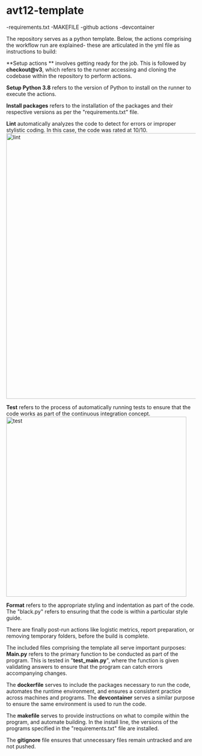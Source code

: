 # avt12-template

-requirements.txt
-MAKEFILE
-github actions
-devcontainer



The repository serves as a python template. Below, the actions comprising the workflow run are explained- these are articulated in the yml file as instructions to build:

**Setup actions ** involves getting ready for the job. This is followed by **checkout@v3**, which refers to the runner accessing and cloning the codebase within the repository to perform actions. 

**Setup Python 3.8** refers to the version of Python to install on the runner to execute the actions.

**Install packages** refers to the installation of the packages and their respective versions as per the "requirements.txt" file. 

**Lint** automatically analyzes the code to detect for errors or improper stylistic coding. In this case, the code was rated at 10/10.
<img width="707" alt="lint" src="https://github.com/user-attachments/assets/e3880e20-ad19-4340-98f5-e615b4c31b5d">

**Test** refers to the process of automatically running tests to ensure that the code works as part of the continuous integration concept.
<img width="479" alt="test" src="https://github.com/user-attachments/assets/4569badb-516c-4733-b990-86b788e016bc">

**Format** refers to the appropriate styling and indentation as part of the code. The "black.py" refers to ensuring that the code is within a particular style guide.

There are finally post-run actions like logistic metrics, report preparation, or removing temporary folders, before the build is complete.

The included files comprising the template all serve important purposes:
**Main.py** refers to the primary function to be conducted as part of the program. This is tested in "**test_main.py**", where the function is given validating answers to ensure that the program can catch errors accompanying changes.

The **dockerfile** serves to include the packages necessary to run the code, automates the runtime environment, and ensures a consistent practice across machines and programs. The **devcontainer** serves a similar purpose to ensure the same environment is used to run the code.

The **makefile** serves to provide instructions on what to compile within the program, and automate building. In the install line, the versions of the programs specified in the "requirements.txt" file are installed.

The **gitignore** file ensures that unnecessary files remain untracked and are not pushed.
